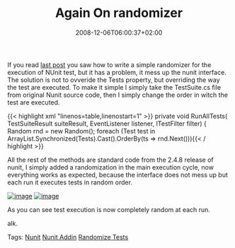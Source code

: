 ﻿---
title: "Again On randomizer"
description: ""
date: 2008-12-06T06:00:37+02:00
draft: false
tags: [Testing]
categories: [Testing]
---
If you read [last post](http://www.codewrecks.com/blog/index.php/2008/12/06/randomizer-nunit-addin/) you saw how to write a simple randomizer for the execution of NUnit test, but it has a problem, it mess up the nunit interface. The solution is not to ovveride the Tests property, but overriding the way the test are executed. To make it simple I simply take the TestSuite.cs file from original Nunit source code, then I simply change the order in witch the test are executed.

{{< highlight xml "linenos=table,linenostart=1" >}}
private void RunAllTests(
 TestSuiteResult suiteResult, EventListener listener, ITestFilter filter)
{
    Random rnd = new Random();
    foreach (Test test in ArrayList.Synchronized(Tests).Cast<Test>().OrderBy(ts => rnd.Next())){{< / highlight >}}

<!-- Code inserted with Steve Dunn's Windows Live Writer Code Formatter Plugin.  http://dunnhq.com -->

All the rest of the methods are standard code from the 2.4.8 release of nunit, I simply added a randomization in the main execution cycle, now everything works as expected, because the interface does not mess up but each run it executes tests in random order.

[![image](http://www.codewrecks.com/blog/wp-content/uploads/2008/12/image-thumb1.png "image")](http://www.codewrecks.com/blog/wp-content/uploads/2008/12/image1.png) [![image](http://www.codewrecks.com/blog/wp-content/uploads/2008/12/image-thumb2.png "image")](http://www.codewrecks.com/blog/wp-content/uploads/2008/12/image2.png)

As you can see test execution is now completely random at each run.

alk.

Tags: [Nunit](http://technorati.com/tag/Nunit) [Nunit Addin](http://technorati.com/tag/Nunit%20Addin) [Randomize Tests](http://technorati.com/tag/Randomize%20Tests)
